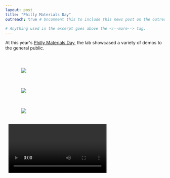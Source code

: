 ```yaml
---
layout: post
title: "Philly Materials Day"
outreach: true # Uncomment this to include this news post on the outreach page.

# Anything used in the excerpt goes above the <!--more--> tag.
---
```


At this year's <a href="http://www.phillymaterials.org/">Philly Materials Day</a>, the lab showcased a variety of demos to the general public.

<br/>

<figure class="hide-for-small" style="float: left; padding: 10px; width: 310px;">
  <img src="{{site.baseurl}}/{{site.img_path}}/2018-nano-day_1.jpg">
</figure>
<figure class="hide-for-small" style="float: left; padding: 10px; width: 310px;">
  <img src="{{site.baseurl}}/{{site.img_path}}/2018-nano-day_2.jpg">
</figure>

<br clear="all"/>

<figure class="hide-for-small" style="float: left; padding: 10px; width: 310px;">
  <img src="{{site.baseurl}}/{{site.img_path}}/2018-nano-day_2.jpg">
</figure>

<video class="hide-for-small" style="float: left; padding: 10px; width: 310px;">
  <img src="{{site.baseurl}}/{{site.img_path}}/2018-nano-day-sarah.mp4">
</video>


<!--more-->

